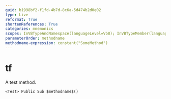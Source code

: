 ```yaml
---
guid: b1998bf2-f1fd-4b7d-8c6a-5d474b2d0e02
type: Live
reformat: True
shortenReferences: True
categories: mnemonics
scopes: InVBTypeAndNamespace(languageLevel=Vb8); InVBTypeMember(languageLevel=Vb8)
parameterOrder: methodname
methodname-expression: constant("SomeMethod")
---
```


# tf

A test method.

```
<Test> Public Sub $methodname$()
```
